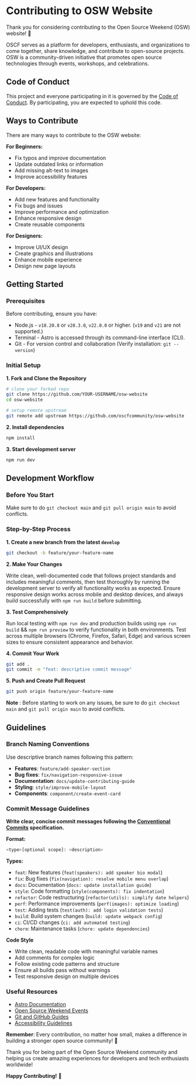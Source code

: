 # Contributing to OSW Website

Thank you for considering contributing to the Open Source Weekend (OSW) website! 🎉

OSCF serves as a platform for developers, enthusiasts, and organizations to come together, share knowledge, and contribute to open-source projects. OSW is a community-driven initiative that promotes open source technologies through events, workshops, and celebrations.

## Code of Conduct

This project and everyone participating in it is governed by the [Code of Conduct](CODE_OF_CONDUCT.md). By participating, you are expected to uphold this code. 

## Ways to Contribute
There are many ways to contribute to the OSW website:

**For Beginners:**
- Fix typos and improve documentation
- Update outdated links or information
- Add missing alt-text to images
- Improve accessibility features

**For Developers:**
- Add new features and functionality
- Fix bugs and issues
- Improve performance and optimization
- Enhance responsive design
- Create reusable components

**For Designers:**
- Improve UI/UX design
- Create graphics and illustrations
- Enhance mobile experience
- Design new page layouts

## Getting Started

### Prerequisites

Before contributing, ensure you have:
- Node.js - `v18.20.8` or `v20.3.0`, `v22.0.0` or higher. (`v19` and `v21` are not supported.)
- Terminal - Astro is accessed through its command-line interface (CLI).
- Git - For version control and collaboration (Verify installation: `git --version`)

### Initial Setup

**1. Fork and Clone the Repository**

```bash
# clone your forked repo
git clone https://github.com/YOUR-USERNAME/osw-website
cd osw-website

# setup remote upstream 
git remote add upstream https://github.com/oscfcommunity/osw-website
```

**2. Install dependencies**

```bash
npm install
```

**3. Start development server**

```bash
npm run dev
```

## Development Workflow

### Before You Start

Make sure to do `git checkout main` and `git pull origin main` to avoid conflicts.

### Step-by-Step Process

**1. Create a new branch from the latest `develop`**

```bash
git checkout -b feature/your-feature-name
```

**2. Make Your Changes**

Write clean, well-documented code that follows project standards and includes meaningful comments, then test thoroughly by running the development server to verify all functionality works as expected. Ensure responsive design works across mobile and desktop devices, and always build successfully with `npm run build` before submitting.

**3. Test Comprehensively**

Run local testing with `npm run dev` and production builds using `npm run build` && `npm run preview` to verify functionality in both environments. Test across multiple browsers (Chrome, Firefox, Safari, Edge) and various screen sizes to ensure consistent appearance and behavior.

**4. Commit Your Work**

```bash
git add .
git commit -m "feat: descriptive commit message"
```

**5. Push and Create Pull Request**

```bash
git push origin feature/your-feature-name
```

**Note** : Before starting to work on any issues, be sure to do `git checkout main` and `git pull origin main` to avoid conflicts.

## Guidelines

### Branch Naming Conventions

Use descriptive branch names following this pattern:

- **Features**: `feature/add-speaker-section`
- **Bug fixes**: `fix/navigation-responsive-issue`
- **Documentation**: `docs/update-contributing-guide`
- **Styling**: `style/improve-mobile-layout`
- **Components**: `component/create-event-card`

### Commit Message Guidelines

**Write clear, concise commit messages following the [Conventional Commits](https://www.conventionalcommits.org/en/v1.0.0/) specification.**

**Format:**

```bash
<type>[optional scope]: <description>
```

**Types:**

- `feat`: New features (`feat(speakers): add speaker bio modal`)
- `fix`: Bug fixes (`fix(navigation): resolve mobile menu overlap`)
- `docs`: Documentation (`docs: update installation guide`)
- `style`: Code formatting (`style(components): fix indentation`)
- `refactor`: Code restructuring (`refactor(utils): simplify date helpers`)
- `perf`: Performance improvements (`perf(images): optimize loading`)
- `test`: Adding tests (`test(auth): add login validation tests`)
- `build`: Build system changes (`build: update webpack config`)
- `ci`: CI/CD changes (`ci: add automated testing`)
- `chore`: Maintenance tasks (`chore: update dependencies`)

**Code Style**

- Write clean, readable code with meaningful variable names
- Add comments for complex logic
- Follow existing code patterns and structure
- Ensure all builds pass without warnings
- Test responsive design on multiple devices

### Useful Resources

- [Astro Documentation](https://docs.astro.build/)
- [Open Source Weekend Events](https://osd.opensourceweekend.org)
- [Git and GitHub Guides](https://guides.github.com/)
- [Accessibility Guidelines](https://www.w3.org/WAI/WCAG21/quickref/)

**Remember**: Every contribution, no matter how small, makes a difference in building a stronger open source community! 🚀

Thank you for being part of the Open Source Weekend community and helping us create amazing experiences for developers and tech enthusiasts worldwide!

**Happy Contributing!**  🚀



